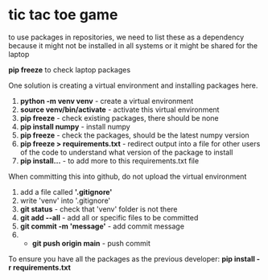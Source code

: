 # tic tac toe game

to use packages in repositories, we need to list these as a dependency because it might not be installed in all systems or it might be shared for the laptop

**pip freeze** to check laptop packages 

One solution is creating a virtual environment and installing packages here.
1. **python -m venv venv** - create a virtual environment 
2. **source venv/bin/activate** - activate this virtual environment 
3. **pip freeze** - check existing packages, there should be none
4. **pip install numpy** - install numpy 
5. **pip freeze** - check the packages, should be the latest numpy version 
6. **pip freeze > requirements.txt** - redirect output into a file for other users of the code to understand what version of the package to install 
7. **pip install...** - to add more to this requirements.txt file 


When committing this into github, do not upload the virtual environment
1. add a file called **'.gitignore'**
2. write 'venv' into '.gitignore'
3. **git status** - check that 'venv' folder is not there 
4. **git add --all** - add all or specific files to be committed 
5. **git commit -m 'message'** - add commit message
6. - **git push origin main** - push commit

To ensure you have all the packages as the previous developer:
**pip install -r requirements.txt**